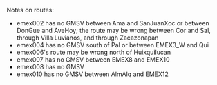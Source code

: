 Notes on routes:
* emex002 has no GMSV between Ama and SanJuanXoc or between DonGue and AveHoy; the route may be wrong between Cor and Sal, through Villa Luvianos, and through Zacazonapan
* emex004 has no GMSV south of Pal or between EMEX3_W and Qui
* emex006's route may be wrong north of Huixquilucan
* emex007 has no GMSV between EMEX8 and EMEX10
* emex008 has no GMSV
* emex010 has no GMSV between AlmAlq and EMEX12

